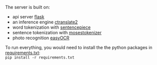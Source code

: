 The server is built on:
- api server [flask] 
- an inference engine [ctranslate2]
- word tokenization with [sentencepiece]
- sentence tokenization with [mosestokenizer]
- photo recognition [easyOCR] 

To run everything, you would need to install the the python packages in [requirements.txt][requirements]:\
`pip install -r requirements.txt`

[flask]: https://github.com/pallets/flask
[ctranslate2]: https://github.com/OpenNMT/CTranslate2
[easyOCR]: https://github.com/JaidedAI/EasyOCR
[sentencepiece]: https://github.com/google/sentencepiece
[mosestokenizer]: https://github.com/luismsgomes/mosestokenizer
[requirements]: https://github.com/danielinux7/Open-Translate/blob/master/server/requirements.txt
